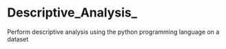 # Descriptive_Analysis_
Perform descriptive analysis using the python programming language on a dataset
